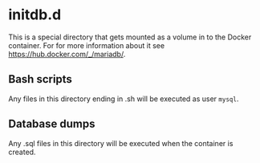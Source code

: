 initdb.d
========

This is a special directory that gets mounted as a volume in to the Docker container.
For for more information about it see https://hub.docker.com/_/mariadb/.

## Bash scripts

Any files in this directory ending in .sh will be executed as user `mysql`.
 
## Database dumps

Any .sql files in this directory will be executed when the container is created.
